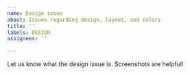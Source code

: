 ```yaml
---
name: Design issue
about: Issues regarding design, layout, and colors
title: ''
labels: DESIGN
assignees: ''

---
```


Let us know what the design issue is. Screenshots are helpful!
